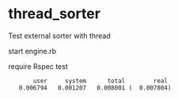 # thread_sorter
Test external sorter with thread

start engine.rb

require Rspec test

```
       user     system      total        real
   0.006794   0.001207   0.008001 (  0.007804)
```
